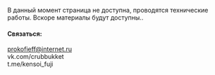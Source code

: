 В данный момент страница не доступна, проводятся технические работы. Вскоре материалы будут доступны..

#### Связаться:

prokofieff@internet.ru  
vk.com/crubbukket  
t.me/kensoi_fuji  
